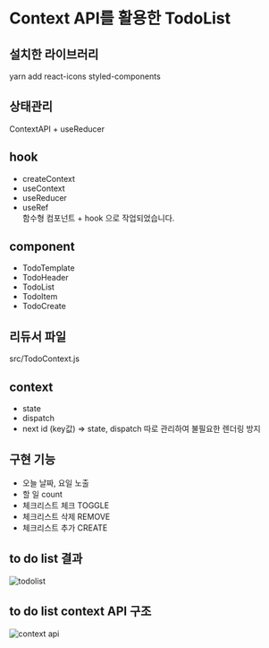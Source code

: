 # Context API를 활용한 TodoList   

## 설치한 라이브러리 
yarn add react-icons styled-components
       
## 상태관리 
ContextAPI + useReducer                
                 
## hook 
- createContext 
- useContext
- useReducer 
- useRef                 
함수형 컴포넌트 + hook 으로 작업되었습니다.     
   
## component
- TodoTemplate 
- TodoHeader    
- TodoList
- TodoItem
- TodoCreate

## 리듀서 파일 
src/TodoContext.js

## context     
- state
- dispatch
- next id (key값)
=> state, dispatch 따로 관리하여 불필요한 렌더링 방지 

## 구현 기능
- 오늘 날짜, 요일 노출  
- 할 일 count 
- 체크리스트 체크 TOGGLE 
- 체크리스트 삭제 REMOVE
- 체크리스트 추가 CREATE
              
## to do list 결과            
![todolist](https://user-images.githubusercontent.com/42309919/92227854-dd88be00-eee1-11ea-8400-24673a9042bf.PNG)          
                   
## to do list context API 구조              
![context api](https://user-images.githubusercontent.com/42309919/92227863-e083ae80-eee1-11ea-81ca-c06401873bd5.png)                         

